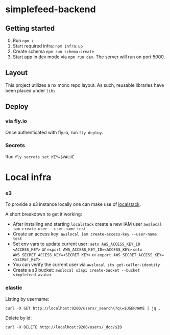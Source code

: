 

# simplefeed-backend

## Getting started

0. Run `npm i`
1. Start required infra: `npm infra:up`
2. Create schema `npm run schema:create`
3. Start app in dev mode via `npm run dev`. The server will run on port 5000.

## Layout

This project utilizes a nx mono repo layout.
As such, reusable libraries have been placed under `libs`

## Deploy

### via fly.io 
Once authenticated with fly.io, run `fly deploy`.

### Secrets
Run `fly secrets set KEY=$VALUE`

# Local infra 

 ### s3

 To provide a s3 instance locally one can make use of [localstack](https://localstack.cloud/).

 A short breakdown to get it working:

- After installing and starting `localstack` create a new IAM user
   `awslocal iam create-user --user-name test`
- Create an access key: `awslocal iam create-access-key --user-name test`
- Set env vars to update current user:
  `setx AWS_ACCESS_KEY_ID <ACCESS_KEY>` or `export AWS_ACCESS_KEY_ID=<ACCESS_KEY>`
  `setx AWS_SECRET_ACCESS_KEY=<SECRET_KEY>` or `export AWS_SECRET_ACCESS_KEY=<SECRET_KEY>`
- You can verify the current user via `awslocal sts get-caller-identity`
- Create a s3 bucket:
  `awslocal s3api create-bucket --bucket simplefeed-avatar`

### elastic

Listing by username:

`curl -X GET http://localhost:9200/users/_search\?q\=$USERNAME | jq .`

Delete by id:

`curl -X DELETE http://localhost:9200/users/_doc/$ID`